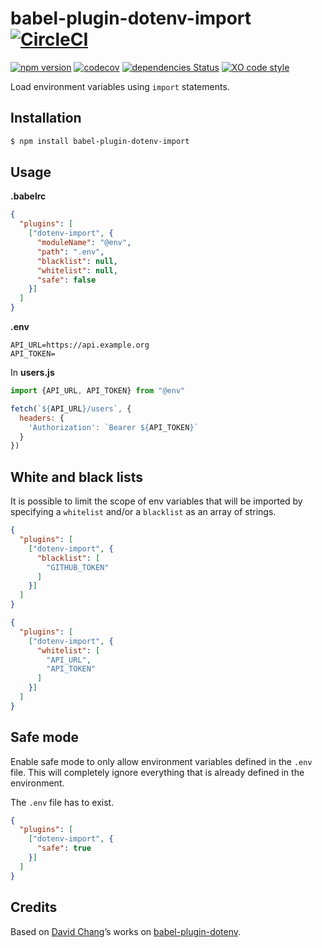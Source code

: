 # babel-plugin-dotenv-import [![CircleCI](https://circleci.com/gh/tusbar/babel-plugin-dotenv-import.svg?style=svg)](https://circleci.com/gh/tusbar/babel-plugin-dotenv-import)

[![npm version](https://img.shields.io/npm/v/babel-plugin-dotenv-import.svg)](https://www.npmjs.com/package/babel-plugin-dotenv-import)
[![codecov](https://codecov.io/gh/tusbar/babel-plugin-dotenv-import/branch/master/graph/badge.svg)](https://codecov.io/gh/tusbar/babel-plugin-dotenv-import)
[![dependencies Status](https://david-dm.org/tusbar/babel-plugin-dotenv-import/status.svg)](https://david-dm.org/tusbar/babel-plugin-dotenv-import)
[![XO code style](https://img.shields.io/badge/code_style-XO-5ed9c7.svg)](https://github.com/sindresorhus/xo)

Load environment variables using `import` statements.

## Installation

```sh
$ npm install babel-plugin-dotenv-import
```

## Usage

**.babelrc**

```json
{
  "plugins": [
    ["dotenv-import", {
      "moduleName": "@env",
      "path": ".env",
      "blacklist": null,
      "whitelist": null,
      "safe": false
    }]
  ]
}
```

**.env**

```dosini
API_URL=https://api.example.org
API_TOKEN=
```

In **users.js**

```js
import {API_URL, API_TOKEN} from "@env"

fetch(`${API_URL}/users`, {
  headers: {
    'Authorization': `Bearer ${API_TOKEN}`
  }
})
```

## White and black lists

It is possible to limit the scope of env variables that will be imported by specifying a `whitelist` and/or a `blacklist` as an array of strings.

```json
{
  "plugins": [
    ["dotenv-import", {
      "blacklist": [
        "GITHUB_TOKEN"
      ]
    }]
  ]
}
```

```json
{
  "plugins": [
    ["dotenv-import", {
      "whitelist": [
        "API_URL",
        "API_TOKEN"
      ]
    }]
  ]
}
```

## Safe mode

Enable safe mode to only allow environment variables defined in the `.env` file. This will completely ignore everything that is already defined in the environment.

The `.env` file has to exist.

```json
{
  "plugins": [
    ["dotenv-import", {
      "safe": true
    }]
  ]
}
```

## Credits

Based on [David Chang](https://github.com/zetachang)’s works on [babel-plugin-dotenv](https://github.com/zetachang/react-native-dotenv/tree/master/babel-plugin-dotenv).
